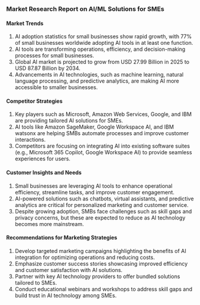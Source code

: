 ### Market Research Report on AI/ML Solutions for SMEs

#### Market Trends
1. AI adoption statistics for small businesses show rapid growth, with 77% of small businesses worldwide adopting AI tools in at least one function.
2. AI tools are transforming operations, efficiency, and decision-making processes for small businesses.
3. Global AI market is projected to grow from USD 27.99 Billion in 2025 to USD 87.87 Billion by 2034.
4. Advancements in AI technologies, such as machine learning, natural language processing, and predictive analytics, are making AI more accessible to smaller businesses.

#### Competitor Strategies
1. Key players such as Microsoft, Amazon Web Services, Google, and IBM are providing tailored AI solutions for SMEs.
2. AI tools like Amazon SageMaker, Google Workspace AI, and IBM watsonx are helping SMBs automate processes and improve customer interactions.
3. Competitors are focusing on integrating AI into existing software suites (e.g., Microsoft 365 Copilot, Google Workspace AI) to provide seamless experiences for users.

#### Customer Insights and Needs
1. Small businesses are leveraging AI tools to enhance operational efficiency, streamline tasks, and improve customer engagement.
2. AI-powered solutions such as chatbots, virtual assistants, and predictive analytics are critical for personalized marketing and customer service.
3. Despite growing adoption, SMBs face challenges such as skill gaps and privacy concerns, but these are expected to reduce as AI technology becomes more mainstream.

#### Recommendations for Marketing Strategies
1. Develop targeted marketing campaigns highlighting the benefits of AI integration for optimizing operations and reducing costs.
2. Emphasize customer success stories showcasing improved efficiency and customer satisfaction with AI solutions.
3. Partner with key AI technology providers to offer bundled solutions tailored to SMEs.
4. Conduct educational webinars and workshops to address skill gaps and build trust in AI technology among SMEs.